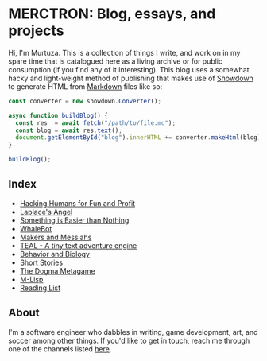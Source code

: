 # MERCTRON: Blog, essays, and projects

Hi, I'm Murtuza. This is a collection of things I write, and work on in my spare time that is catalogued here as a living archive or for public consumption (if you find any of it interesting). This blog uses a somewhat hacky and light-weight method of publishing that makes use of [Showdown](https://showdownjs.com/) to generate HTML from [Markdown](https://www.markdownguide.org/) files like so:


```javascript
const converter = new showdown.Converter();

async function buildBlog() {
  const res  = await fetch("/path/to/file.md");
  const blog = await res.text();
  document.getElementById("blog").innerHTML += converter.makeHtml(blog);
}

buildBlog();
```

## Index

* [Hacking Humans for Fun and Profit](/blog.html?doc=statics/essays/hacking-humans-for-fun-and-profit.md)
* [Laplace's Angel](/blog.html?doc=statics/essays/laplaces-angel.md)
* [Something is Easier than Nothing](/blog.html?doc=statics/essays/something-is-easier-than-nothing.md)
* [WhaleBot](https://github.com/Merctron/WhaleBot)
* [Makers and Messiahs](/blog.html?doc=statics/essays/makers-and-messiahs.md)
* [TEAL - A tiny text adventure engine](/blog.html?doc=statics/blog/teal.md)
* [Behavior and Biology](/blog.html?doc=statics/essays/behavior-and-biology.md)
* [Short Stories](/blog.html?doc=statics/blog/stories.md)
* [The Dogma Metagame](/blog.html?doc=statics/essays/the-dogma-metagame.md)
* [M-Lisp](https://github.com/Merctron/M-Lisp)
* [Reading List](/blog.html?doc=statics/blog/reading-list.md)


## About

I'm a software engineer who dabbles in writing, game development, art, and soccer among other things. If you'd like to get in touch, reach me through one of the channels listed [here](https://www.merctron.com).